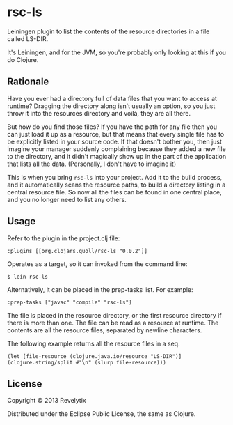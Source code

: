 # rsc-ls

Leiningen plugin to list the contents of the resource directories in a file called LS-DIR.

It's Leiningen, and for the JVM, so you're probably only looking at this if you do Clojure.

## Rationale

Have you ever had a directory full of data files that you want to access at runtime?
Dragging the directory along isn't usually an option, so you just throw it into the
resources directory and voilà, they are all there.

But how do you find those files? If you have the path for any file then you can just load
it up as a resource, but that means that every single file has to be explicitly listed in
your source code. If that doesn't bother you, then just imagine your manager suddenly
complaining because they added a new file to the directory, and it didn't magically show
up in the part of the application that lists all the data.
(Personally, I don't have to imagine it)

This is when you bring `rsc-ls` into your project. Add it to the build process, and it
automatically scans the resource paths, to build a directory listing in a central resource
file. So now all the files can be found in one central place, and you no longer need to
list any others.

## Usage

Refer to the plugin in the project.clj file:

`:plugins [[org.clojars.quoll/rsc-ls "0.0.2"]]`

Operates as a target, so it can invoked from the command line:

`$ lein rsc-ls`

Alternatively, it can be placed in the prep-tasks list. For example:

`:prep-tasks ["javac" "compile" "rsc-ls"]`

The file is placed in the resource directory, or the first resource directory if there is more than one. The file can be read as a resource at runtime. The contents are all the resource files, separated by newline characters.

The following example returns all the resource files in a seq:

`(let [file-resource (clojure.java.io/resource "LS-DIR")]
   (clojure.string/split #"\n" (slurp file-resource)))`

## License

Copyright © 2013 Revelytix

Distributed under the Eclipse Public License, the same as Clojure.
